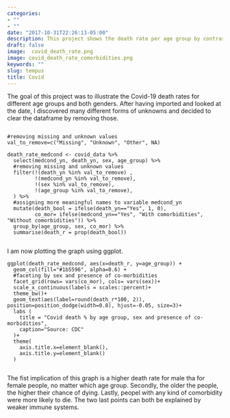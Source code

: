 ```yaml
---
categories:
- ""
- ""
date: "2017-10-31T22:26:13-05:00"
description: This project shows the death rate per age group by contrasting female and male
draft: false
image:  covid_death_rate.png
image: covid_death_rate_comorbidities.png
keywords: ""
slug: tempus
title: Covid
---
```

The goal of this project was to illustrate the Covid-19 death rates for different age groups and both genders. 
After having imported and looked at the date, I discovered many different forms of unknowns and decided to clear the dataframe by removing those. 

```{r, covid_death_rate2, fig7, fig.width = 12, fig.height=7}

#removing missing and unknown values
val_to_remove=c("Missing", "Unknown", "Other", NA)

death_rate_medcond <- covid_data %>% 
  select(medcond_yn, death_yn, sex, age_group) %>% 
  #removing missing and unknown values
  filter(!(death_yn %in% val_to_remove) ,
         !(medcond_yn %in% val_to_remove), 
         !(sex %in% val_to_remove),
         !(age_group %in% val_to_remove),
  ) %>%
  #assigning more meaningful names to variable medcond_yn
  mutate(death_bool = ifelse(death_yn=="Yes", 1, 0), 
         co_mor= ifelse(medcond_yn=="Yes", "With comorbidities", "Without comorbidities")) %>% 
  group_by(age_group, sex, co_mor) %>% 
  summarise(death_r = prop(death_bool))
  
```  
I am now plotting the graph using ggplot.

```
ggplot(death_rate_medcond, aes(x=death_r, y=age_group)) +
  geom_col(fill="#1b5596", alpha=0.6) +
  #faceting by sex and presence of co-morbidities
  facet_grid(rows= vars(co_mor), cols= vars(sex))+
  scale_x_continuous(labels = scales::percent)+
  theme_bw()+
  geom_text(aes(label=round(death_r*100, 2)), position=position_dodge(width=0.8), hjust=-0.05, size=3)+
  labs (
    title = "Covid death % by age group, sex and presence of co-morbidities",
    caption="Source: CDC"
  )+
  theme(
    axis.title.x=element_blank(),
    axis.title.y=element_blank()
  )
  
  ```
The fist implication of this graph is a higher death rate for male tha for female people, no matter which age group. Secondly, the older the people, the higher their chance of dying. Lastly, peopel with any kind of comorbidity were more likely to die. The two last points can both be explained by weaker immune systems. 